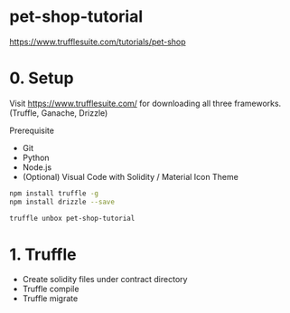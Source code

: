 # pet-shop-tutorial

https://www.trufflesuite.com/tutorials/pet-shop

# 0. Setup

Visit https://www.trufflesuite.com/ for downloading all three frameworks. (Truffle, Ganache, Drizzle)

Prerequisite
- Git
- Python
- Node.js
- (Optional) Visual Code with Solidity / Material Icon Theme 

```bash
npm install truffle -g
npm install drizzle --save

truffle unbox pet-shop-tutorial
```

# 1. Truffle

- Create solidity files under contract directory
- Truffle compile
- Truffle migrate